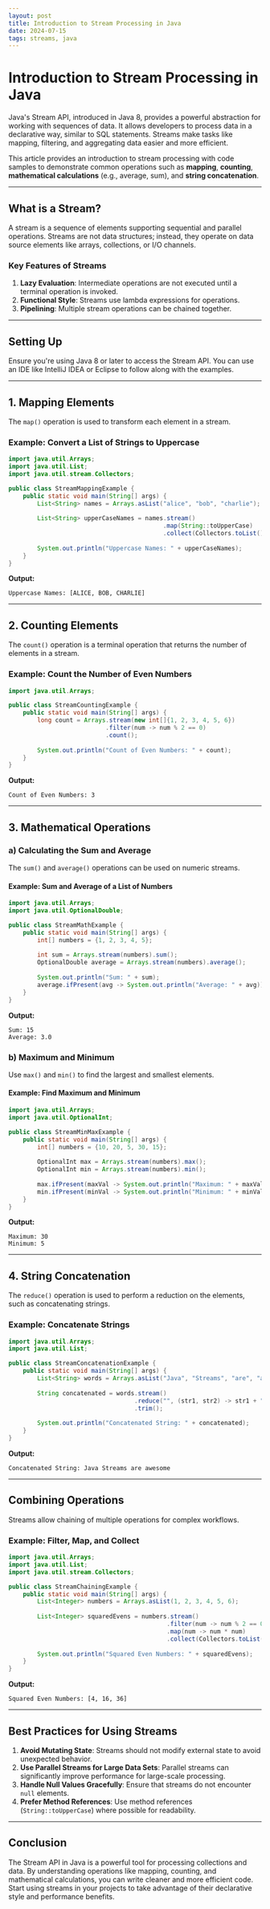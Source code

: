 ```yaml
---
layout: post
title: Introduction to Stream Processing in Java
date: 2024-07-15
tags: streams, java
---
```



# Introduction to Stream Processing in Java

Java's Stream API, introduced in Java 8, provides a powerful abstraction for working with sequences of data. It allows developers to process data in a declarative way, similar to SQL statements. Streams make tasks like mapping, filtering, and aggregating data easier and more efficient.

This article provides an introduction to stream processing with code samples to demonstrate common operations such as **mapping**, **counting**, **mathematical calculations** (e.g., average, sum), and **string concatenation**.

---

## What is a Stream?

A stream is a sequence of elements supporting sequential and parallel operations. Streams are not data structures; instead, they operate on data source elements like arrays, collections, or I/O channels.

### Key Features of Streams
1. **Lazy Evaluation**: Intermediate operations are not executed until a terminal operation is invoked.
2. **Functional Style**: Streams use lambda expressions for operations.
3. **Pipelining**: Multiple stream operations can be chained together.

---

## Setting Up

Ensure you're using Java 8 or later to access the Stream API. You can use an IDE like IntelliJ IDEA or Eclipse to follow along with the examples.

---

## 1. Mapping Elements

The `map()` operation is used to transform each element in a stream.

### Example: Convert a List of Strings to Uppercase
```java
import java.util.Arrays;
import java.util.List;
import java.util.stream.Collectors;

public class StreamMappingExample {
    public static void main(String[] args) {
        List<String> names = Arrays.asList("alice", "bob", "charlie");
        
        List<String> upperCaseNames = names.stream()
                                           .map(String::toUpperCase)
                                           .collect(Collectors.toList());
        
        System.out.println("Uppercase Names: " + upperCaseNames);
    }
}
```
**Output:**
```
Uppercase Names: [ALICE, BOB, CHARLIE]
```

---

## 2. Counting Elements

The `count()` operation is a terminal operation that returns the number of elements in a stream.

### Example: Count the Number of Even Numbers
```java
import java.util.Arrays;

public class StreamCountingExample {
    public static void main(String[] args) {
        long count = Arrays.stream(new int[]{1, 2, 3, 4, 5, 6})
                           .filter(num -> num % 2 == 0)
                           .count();
        
        System.out.println("Count of Even Numbers: " + count);
    }
}
```
**Output:**
```
Count of Even Numbers: 3
```

---

## 3. Mathematical Operations

### a) Calculating the Sum and Average
The `sum()` and `average()` operations can be used on numeric streams.

#### Example: Sum and Average of a List of Numbers
```java
import java.util.Arrays;
import java.util.OptionalDouble;

public class StreamMathExample {
    public static void main(String[] args) {
        int[] numbers = {1, 2, 3, 4, 5};
        
        int sum = Arrays.stream(numbers).sum();
        OptionalDouble average = Arrays.stream(numbers).average();
        
        System.out.println("Sum: " + sum);
        average.ifPresent(avg -> System.out.println("Average: " + avg));
    }
}
```
**Output:**
```
Sum: 15
Average: 3.0
```

### b) Maximum and Minimum
Use `max()` and `min()` to find the largest and smallest elements.

#### Example: Find Maximum and Minimum
```java
import java.util.Arrays;
import java.util.OptionalInt;

public class StreamMinMaxExample {
    public static void main(String[] args) {
        int[] numbers = {10, 20, 5, 30, 15};
        
        OptionalInt max = Arrays.stream(numbers).max();
        OptionalInt min = Arrays.stream(numbers).min();
        
        max.ifPresent(maxVal -> System.out.println("Maximum: " + maxVal));
        min.ifPresent(minVal -> System.out.println("Minimum: " + minVal));
    }
}
```
**Output:**
```
Maximum: 30
Minimum: 5
```

---

## 4. String Concatenation

The `reduce()` operation is used to perform a reduction on the elements, such as concatenating strings.

### Example: Concatenate Strings
```java
import java.util.Arrays;
import java.util.List;

public class StreamConcatenationExample {
    public static void main(String[] args) {
        List<String> words = Arrays.asList("Java", "Streams", "are", "awesome");
        
        String concatenated = words.stream()
                                   .reduce("", (str1, str2) -> str1 + " " + str2)
                                   .trim();
        
        System.out.println("Concatenated String: " + concatenated);
    }
}
```
**Output:**
```
Concatenated String: Java Streams are awesome
```

---

## Combining Operations

Streams allow chaining of multiple operations for complex workflows.

### Example: Filter, Map, and Collect
```java
import java.util.Arrays;
import java.util.List;
import java.util.stream.Collectors;

public class StreamChainingExample {
    public static void main(String[] args) {
        List<Integer> numbers = Arrays.asList(1, 2, 3, 4, 5, 6);
        
        List<Integer> squaredEvens = numbers.stream()
                                            .filter(num -> num % 2 == 0)
                                            .map(num -> num * num)
                                            .collect(Collectors.toList());
        
        System.out.println("Squared Even Numbers: " + squaredEvens);
    }
}
```
**Output:**
```
Squared Even Numbers: [4, 16, 36]
```

---

## Best Practices for Using Streams
1. **Avoid Mutating State**: Streams should not modify external state to avoid unexpected behavior.
2. **Use Parallel Streams for Large Data Sets**: Parallel streams can significantly improve performance for large-scale processing.
3. **Handle Null Values Gracefully**: Ensure that streams do not encounter `null` elements.
4. **Prefer Method References**: Use method references (`String::toUpperCase`) where possible for readability.

---

## Conclusion

The Stream API in Java is a powerful tool for processing collections and data. By understanding operations like mapping, counting, and mathematical calculations, you can write cleaner and more efficient code. Start using streams in your projects to take advantage of their declarative style and performance benefits.
